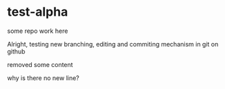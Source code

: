 # test-alpha
some repo work here

Alright, testing new branching, editing and commiting mechanism in git on github

removed some content

why is there no new line?
